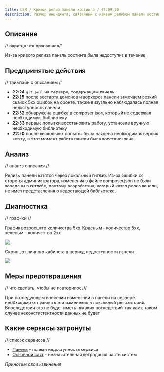 ```yaml
---
title: LSR / Кривой релиз панели хостинга / 07.09.20
description: Разбор инцидента, связанный с кривым релизом панели хостинга 07.09.20.
---
```


## Описание
// вкратце что произошло//

Из-за кривого релиза панель хостинга была недоступна в течение 

## Предпринятые действия
// таймлайн с описанием //

- **22:24** `git pull` на сервере, содержащим панель
- **22:25** после рестарта демонов и воркеров панели замечаем резкий скачок 5хх ошибок на фронте. также визуально наблюдалась полная недоступность панели
- **22:32** обнаружена ошибка в composer.json, который не содержал необходимую библиотеку
- **22:33** первые попытки восстановить работу, установив вручную необходимую библиотеку
- **22:50** после нескольких попыток была найдена необходимая версия sentry, в этот момент работа панели была восстановлена

## Анализ
// анализ описания //

Релизы панели катятся через локальный гитлаб. Из-за ошибки со стороны администратора, изменения в файле composer.json не были заведены в гитлабе, поэтому разработчик, который катил релиз панели, не имел представления о недостающей библиотеке. 

## Диагностика
// графики //

График возросшего количества 5хх. Красным - количество 5хх, зеленым - количество 2хх

![](/images/lsr/07-09-20/graph-2xx-5xx.png)

Скриншот личного кабинета в период недоступности панели 

![](/images/lsr/07-09-20/lk-screen.png)

## Меры предотвращения
// что сделать, чтобы не повторилось// 

При последующем внесении изменений в панели на сервере необходимо отправлять эти изменения в локальный репозиторий. Впоследствии это не будет иметь никаких последствий, так как в таком случае неконстистентности данных не будет

## Какие сервисы затронуты
// список сервисов //

- [Панель](https://panel.superhub.host) - полная недоступность сервиса
- [Основной сайт](https://superhub.host) - незначительная деградация части систем

*Приносим свои извинения*
